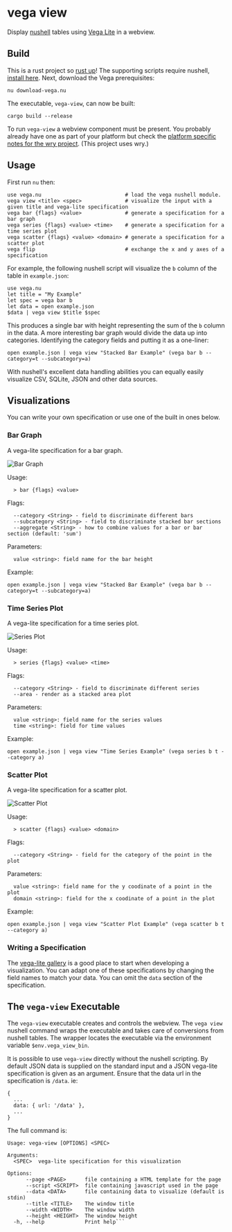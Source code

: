 # vega view

Display [nushell](https://www.nushell.sh) tables using [Vega Lite](https://vega.github.io/vega-lite/) in a webview.

## Build

This is a rust project so [rust up](https://rustup.rs)! The supporting scripts require nushell, [install here](https://www.nushell.sh/#get-nu). Next, download the Vega prerequisites:

```
nu download-vega.nu
```

The executable, `vega-view`, can now be built:

```
cargo build --release
```

To run `vega-view` a webview component must be present.  You probably already have one as part of your platform but check the [platform specific notes for the wry project](https://github.com/tauri-apps/wry?tab=readme-ov-file#platform-specific-notes).  (This project uses wry.) 

## Usage

First run `nu` then: 

```nushell
use vega.nu                           # load the vega nushell module.                    
vega view <title> <spec>              # visualize the input with a given title and vega-lite specification
vega bar {flags} <value>              # generate a specification for a bar graph
vega series {flags} <value> <time>    # generate a specification for a time series plot
vega scatter {flags} <value> <domain> # generate a specification for a scatter plot
vega flip                             # exchange the x and y axes of a specification
```

For example, the following nushell script will visualize the `b` column of the table in `example.json`:

```nushell
use vega.nu
let title = "My Example"
let spec = vega bar b
let data = open example.json
$data | vega view $title $spec
```

This produces a single bar with height representing the sum of the `b` column in the data.  A more interesting bar graph would divide the data up into categories. Identifying the category fields and putting it as a one-liner:

```nushell
open example.json | vega view "Stacked Bar Example" (vega bar b --category=t --subcategory=a)
```

With nushell's excellent data handling abilities you can equally easily visualize CSV, SQLite, JSON and other data sources.  

## Visualizations

You can write your own specification or use one of the built in ones below.  

### Bar Graph

A vega-lite specification for a bar graph.

![Bar Graph](resources/bar-example.png)

Usage:
```
  > bar {flags} <value> 
```
Flags:
```
  --category <String> - field to discriminate different bars
  --subcategory <String> - field to discriminate stacked bar sections
  --aggregate <String> - how to combine values for a bar or bar section (default: 'sum')
```
Parameters:
```
  value <string>: field name for the bar height
```

Example:

```nushell
open example.json | vega view "Stacked Bar Example" (vega bar b --category=t --subcategory=a)
```

### Time Series Plot

A vega-lite specification for a time series plot.

![Series Plot](resources/series-example.png)

Usage:
```
  > series {flags} <value> <time> 
```

Flags:
```
  --category <String> - field to discriminate different series
  --area - render as a stacked area plot
```

Parameters:
```
  value <string>: field name for the series values
  time <string>: field for time values
```

Example:
```nushell
open example.json | vega view "Time Series Example" (vega series b t --category a)
```

### Scatter Plot

A vega-lite specification for a scatter plot.

![Scatter Plot](resources/scatter-example.png)

Usage:
```
  > scatter {flags} <value> <domain> 
```

Flags:
```
  --category <String> - field for the category of the point in the plot
```

Parameters:
```
  value <string>: field name for the y coodinate of a point in the  plot
  domain <string>: field for the x coodinate of a point in the plot
```

Example:

```nushell
open example.json | vega view "Scatter Plot Example" (vega scatter b t --category a)
```

### Writing a Specification

The [vega-lite gallery](https://vega.github.io/vega-lite/examples/)  is a good place to start when developing a visualization.  You can adapt one of these specifications by changing the field names to match your data.  You can omit the `data` section of the specification.

## The `vega-view`  Executable

The `vega-view` executable creates and controls the webview.   The `vega view` nushell command wraps the executable and takes care of conversions from nushell tables.  The wrapper locates the executable via the environment variable `$env.vega_view_bin`.  

It is possible to use `vega-view` directly without the nushell scripting.  By default JSON data is supplied on the standard input and a JSON vega-lite specification is given as an argument. Ensure that the data url in the specification is `/data`.  ie:


```
{
  ...
  data: { url: '/data' }, 
  ...  
}
```

The full command is:

```
Usage: vega-view [OPTIONS] <SPEC>

Arguments:
  <SPEC>  vega-lite specification for this visualization

Options:
      --page <PAGE>      file containing a HTML template for the page
      --script <SCRIPT>  file containing javascript used in the page
      --data <DATA>      file containing data to visualize (default is stdin)
      --title <TITLE>    The window title
      --width <WIDTH>    The window width
      --height <HEIGHT>  The window height
  -h, --help             Print help```